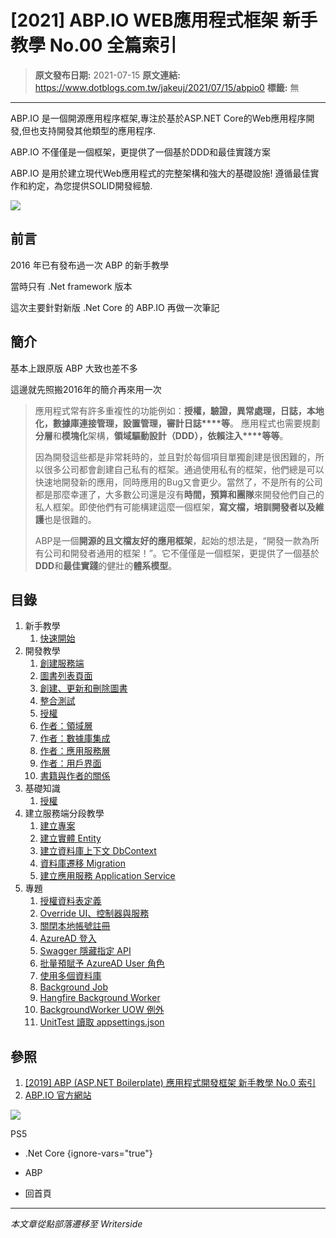 # [2021] ABP.IO WEB應用程式框架 新手教學 No.00 全篇索引

> **原文發布日期:** 2021-07-15
> **原文連結:** https://www.dotblogs.com.tw/jakeuj/2021/07/15/abpio0
> **標籤:** 無

---

ABP.IO 是一個開源應用程序框架,專注於基於ASP.NET Core的Web應用程序開發,但也支持開發其他類型的應用程序.

ABP.IO 不僅僅是一個框架，更提供了一個基於DDD和最佳實踐方案

ABP.IO 是用於建立現代Web應用程式的完整架構和強大的基礎設施! 遵循最佳實作和約定，為您提供SOLID開發經驗.

![](https://dotblogsfile.blob.core.windows.net/user/jakeuj/87bcc78e-ff0f-4121-8da5-3e2426d8cc84/1631867412.png)

## 前言

2016 年已有發布過一次 ABP 的新手教學

當時只有 .Net framework 版本

這次主要針對新版 .Net Core 的 ABP.IO 再做一次筆記

## 簡介

基本上跟原版 ABP 大致也差不多

這邊就先照搬2016年的簡介再來用一次

> 應用程式常有許多重複性的功能例如：**授權，驗證，異常處理，日誌，本地化，數據庫連接管理，設置管理，審計日誌****等**。
> 應用程式也需要規劃**分層**和**模塊化**架構，**領域驅動設計（DDD），依賴注入****等等**。
>
> 因為開發這些都是非常耗時的，並且對於每個項目單獨創建是很困難的，所以很多公司都會創建自己私有的框架。通過使用私有的框架，他們總是可以快速地開發新的應用，同時應用的Bug又會更少。當然了，不是所有的公司都是那麼幸運了，大多數公司還是沒有**時間，預算和團隊**來開發他們自己的私人框架。即使他們有可能構建這麼一個框架，**寫文檔，培訓開發者以及維護**也是很難的。
>
> ABP是一個**開源的且文檔友好的應用框架**，起始的想法是，“開發一款為所有公司和開發者通用的框架！”。它不僅僅是一個框架，更提供了一個基於**DDD**和**最佳實踐**的健壯的**體系模型**。​

## 目錄

1. 新手教學
   1. [快速開始](https://dotblogs.com.tw/jakeuj/2021/07/20/abpio01)
2. 開發教學
   1. [創建服務端](https://dotblogs.com.tw/jakeuj/2021/07/21/abpio02)
   2. [圖書列表頁面](https://dotblogs.com.tw/jakeuj/2021/07/21/abpio03)
   3. [創建、更新和刪除圖書](https://dotblogs.com.tw/jakeuj/2021/07/23/abpio04)
   4. [整合測試](https://dotblogs.com.tw/jakeuj/2021/07/23/abpio05)
   5. [授權](https://dotblogs.com.tw/jakeuj/2021/07/23/ABP-Tutorials-Part-5)
   6. [作者：領域層](https://dotblogs.com.tw/jakeuj/2021/07/23/ABP-Tutorials-Part-6)
   7. [作者：數據庫集成](https://dotblogs.com.tw/jakeuj/2021/07/23/ABP-Tutorials-Part-7)
   8. [作者：應用服務層](https://dotblogs.com.tw/jakeuj/2021/07/23/ABP-Tutorials-Part-8)
   9. [作者：用戶界面](https://dotblogs.com.tw/jakeuj/2021/07/23/ABP-Tutorials-Part-9)
   10. [書籍與作者的關係](https://dotblogs.com.tw/jakeuj/2021/07/23/ABP-Tutorials-Part-10)
3. 基礎知識
   1. [授權](https://dotblogs.com.tw/jakeuj/2021/07/26/ABP-Authorization)
4. 建立服務端分段教學
   1. [建立專案](https://dotblogs.com.tw/jakeuj/2021/07/19/abpio1)
   2. [建立實體 Entity](https://dotblogs.com.tw/jakeuj/2021/07/19/aaboio2)
   3. [建立資料庫上下文 DbContext](https://dotblogs.com.tw/jakeuj/2021/07/19/abpio3)
   4. [資料庫遷移 Migration](https://dotblogs.com.tw/jakeuj/2021/07/19/abpio4)
   5. [建立應用服務 Application Service](https://dotblogs.com.tw/jakeuj/2021/07/19/abpio5)
5. 專題
   1. [授權資料表定義](https://dotblogs.com.tw/jakeuj/2021/07/26/ABP-Authorization-DB)
   2. [Override UI、控制器與服務](https://dotblogs.com.tw/jakeuj/2021/07/27/ABP-Override-Controller)
   3. [關閉本地帳號註冊](https://www.dotblogs.com.tw/jakeuj/2021/08/19/AbpAccountIsSelfRegistrationEnabledFalse)
   4. [AzureAD 登入](https://www.dotblogs.com.tw/jakeuj/2021/08/23/AbpAzureAdLogin)
   5. [Swagger 隱藏指定 API](https://www.dotblogs.com.tw/jakeuj/2021/09/08/Abp-Swagger-Hide-Endpoint)
   6. [批量預賦予 AzureAD User 角色](https://www.dotblogs.com.tw/jakeuj/2021/09/08/Abp-Create-Identity-Users-List)
   7. [使用多個資料庫](https://www.dotblogs.com.tw/jakeuj/2021/10/04/Abp-Using-Multiple-Databases)
   8. [Background Job](https://www.dotblogs.com.tw/jakeuj/2022/04/27/abp-Background-Job)
   9. [Hangfire Background Worker](https://www.dotblogs.com.tw/jakeuj/2022/04/26/abp-Hangfire-Background-Worker)
   10. [BackgroundWorker UOW 例外](https://www.dotblogs.com.tw/jakeuj/2022/08/19/abp-Background-Job-uow)
   11. [UnitTest 讀取 appsettings.json](https://www.dotblogs.com.tw/jakeuj/2022/09/22/abp-test-appsettings)

## 參照

1. [[2019] ABP (ASP.NET Boilerplate) 應用程式開發框架 新手教學 No.0 索引](https://dotblogs.com.tw/jakeuj/2016/07/28/abp0)
2. [ABP.IO 官方網站](https://abp.io/)

![](https://card.psnprofiles.com/1/jakeuj.png)

PS5

* .Net Core
{ignore-vars="true"}
* ABP

* 回首頁

---

*本文章從點部落遷移至 Writerside*
